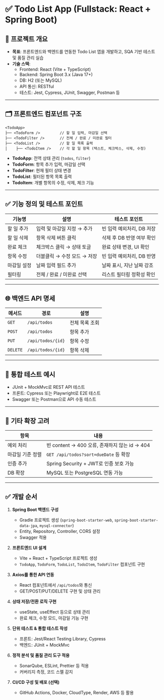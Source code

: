 # ✅ Todo List App (Fullstack: React + Spring Boot)

## 📌 프로젝트 개요

- **목표**: 프론트엔드와 백엔드를 연동한 Todo List 앱을 개발하고, SQA 기반 테스트 및 품질 관리 실습
- **기술 스택**:
  - Frontend: React (Vite + TypeScript)
  - Backend: Spring Boot 3.x (Java 17+)
  - DB: H2 (또는 MySQL)
  - API 통신: RESTful
  - 테스트: Jest, Cypress, JUnit, Swagger, Postman 등

---

## 🗂️ 프론트엔드 컴포넌트 구조

```
<TodoApp>
├── <TodoForm />         // 할 일 입력, 마감일 선택
├── <TodoFilter />       // 전체 / 완료 / 미완료 필터
├── <TodoList />         // 할 일 목록 출력
│    ├── <TodoItem />    // 각 할 일 항목 (텍스트, 체크박스, 삭제, 수정)
```

- **TodoApp**: 전역 상태 관리 (`todos`, `filter`)
- **TodoForm**: 항목 추가 입력, 마감일 선택
- **TodoFilter**: 현재 필터 상태 변경
- **TodoList**: 필터된 항목 목록 출력
- **TodoItem**: 개별 항목의 수정, 삭제, 체크 기능

---

## ✅ 기능 정의 및 테스트 포인트

| 기능명 | 설명 | 테스트 포인트 |
|--------|------|----------------|
| 할 일 추가 | 입력 및 마감일 지정 → 추가 | 빈 입력 예외처리, DB 저장 |
| 할 일 삭제 | 항목 삭제 버튼 클릭 | 삭제 후 DB 반영 여부 확인 |
| 완료 체크 | 체크박스 클릭 → 상태 토글 | 완료 상태 변경, UI 확인 |
| 항목 수정 | 더블클릭 → 수정 모드 → 저장 | 빈 입력 예외처리, DB 반영 |
| 마감일 설정 | 날짜 입력 필드 추가 | 날짜 표시, 지난 날짜 강조 |
| 필터링 | 전체 / 완료 / 미완료 선택 | 리스트 필터링 정확성 확인 |

---

## 🌐 백엔드 API 명세

| 메서드 | 경로 | 설명 |
|--------|------|------|
| `GET` | `/api/todos` | 전체 목록 조회 |
| `POST` | `/api/todos` | 항목 추가 |
| `PUT` | `/api/todos/{id}` | 항목 수정 |
| `DELETE` | `/api/todos/{id}` | 항목 삭제 |

---

## 🧪 통합 테스트 예시

- JUnit + MockMvc로 REST API 테스트
- 프론트: Cypress 또는 Playwright로 E2E 테스트
- Swagger 또는 Postman으로 API 수동 테스트

---

## 🧩 기타 확장 고려

| 항목 | 내용 |
|------|------|
| 예외 처리 | 빈 content → 400 오류, 존재하지 않는 id → 404 |
| 마감일 기준 정렬 | `GET /api/todos?sort=dueDate` 등 확장 |
| 인증 추가 | Spring Security + JWT로 인증 보호 가능 |
| DB 확장 | MySQL 또는 PostgreSQL 연동 가능 |

---

## ✅ 개발 순서

1. **Spring Boot 백엔드 구성**
   - Gradle 프로젝트 생성 (`spring-boot-starter-web`, `spring-boot-starter-data-jpa`, `mysql-connector`)
   - Entity, Repository, Controller, CORS 설정
   - Swagger 적용

2. **프론트엔드 UI 설계**
   - Vite + React + TypeScript 프로젝트 생성
   - `TodoApp`, `TodoForm`, `TodoList`, `TodoItem`, `TodoFilter` 컴포넌트 구현

3. **Axios를 통한 API 연동**
   - React 컴포넌트에서 `/api/todos`와 통신
   - GET/POST/PUT/DELETE 구현 및 상태 관리

4. **상태 저장/전환 로직 구현**
   - useState, useEffect 등으로 상태 관리
   - 완료 체크, 수정 모드, 마감일 기능 구현

5. **단위 테스트 & 통합 테스트 작성**
   - 프론트: Jest/React Testing Library, Cypress
   - 백엔드: JUnit + MockMvc

6. **정적 분석 및 품질 관리 도구 적용**
   - SonarQube, ESLint, Prettier 등 적용
   - 커버리지 측정, 코드 스멜 감지

7. **CI/CD 구성 및 배포 (선택)**
   - GitHub Actions, Docker, CloudType, Render, AWS 등 활용

